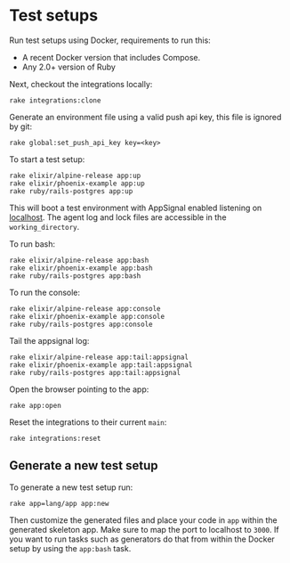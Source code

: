 # Test setups

<!-- Generated from support/templates/README.md.erb -->

Run test setups using Docker, requirements to run this:

* A recent Docker version that includes Compose.
* Any 2.0+ version of Ruby

Next, checkout the integrations locally:

```
rake integrations:clone
```

Generate an environment file using a valid push api key,
this file is ignored by git:

```
rake global:set_push_api_key key=<key>
```

To start a test setup:

```
rake elixir/alpine-release app:up
rake elixir/phoenix-example app:up
rake ruby/rails-postgres app:up
```

This will boot a test environment with AppSignal enabled listening on
[localhost](http://localhost:3000). The agent log and lock files are
accessible in the `working_directory`.

To run bash:

```
rake elixir/alpine-release app:bash
rake elixir/phoenix-example app:bash
rake ruby/rails-postgres app:bash
```

To run the console:

```
rake elixir/alpine-release app:console
rake elixir/phoenix-example app:console
rake ruby/rails-postgres app:console
```

Tail the appsignal log:

```
rake elixir/alpine-release app:tail:appsignal
rake elixir/phoenix-example app:tail:appsignal
rake ruby/rails-postgres app:tail:appsignal
```

Open the browser pointing to the app:

```
rake app:open
```

Reset the integrations to their current `main`:

```
rake integrations:reset
```

## Generate a new test setup

To generate a new test setup run:

```
rake app=lang/app app:new
```

Then customize the generated files and place your code in `app` within
the generated skeleton app. Make sure to map the port to localhost to
`3000`. If you want to run tasks such as generators do that from within
the Docker setup by using the `app:bash` task.
